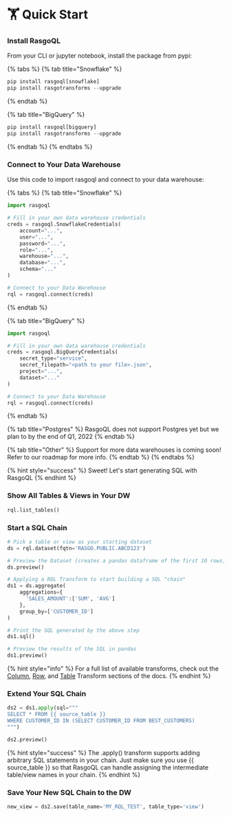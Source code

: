 # 🏋 Quick Start

### Install RasgoQL

From your CLI or jupyter notebook, install the package from pypi:

{% tabs %}
{% tab title="Snowflake" %}
```python
pip install rasgoql[snowflake]
pip install rasgotransforms --upgrade
```
{% endtab %}

{% tab title="BigQuery" %}
```python
pip install rasgoql[bigquery]
pip install rasgotransforms --upgrade
```
{% endtab %}
{% endtabs %}

### Connect to Your Data Warehouse

Use this code to import rasgoql and connect to your data warehouse:

{% tabs %}
{% tab title="Snowflake" %}
```python
import rasgoql

# Fill in your own data warehouse credentials
creds = rasgoql.SnowflakeCredentials(
    account="...",
    user="...",
    password="...",
    role="...",
    warehouse="...",
    database="...",
    schema="..."
)

# Connect to your Data Warehouse
rql = rasgoql.connect(creds)
```
{% endtab %}

{% tab title="BigQuery" %}
```python
import rasgoql

# Fill in your own data warehouse credentials
creds = rasgoql.BigQueryCredentials(
    secret_type="service",
    secret_filepath="<path to your file>.json",
    project="...",
    dataset="..."
)

# Connect to your Data Warehouse
rql = rasgoql.connect(creds)
```
{% endtab %}

{% tab title="Postgres" %}
RasgoQL does not support Postgres yet but we plan to by the end of Q1, 2022
{% endtab %}

{% tab title="Other" %}
Support for more data warehouses is coming soon! Refer to our roadmap for more info.
{% endtab %}
{% endtabs %}

{% hint style="success" %}
Sweet! Let's start generating SQL with RasgoQL
{% endhint %}

### Show All Tables & Views in Your DW

```python
rql.list_tables()
```

### Start a SQL Chain

```python
# Pick a table or view as your starting dataset
ds = rql.dataset(fqtn='RASGO.PUBLIC.ABCD123')

# Preview the Dataset (creates a pandas dataframe of the first 10 rows)
ds.preview()

# Applying a RQL Transform to start building a SQL "chain"
ds1 = ds.aggregate(
    aggregations={
      'SALES_AMOUNT':['SUM', 'AVG']
    },
    group_by=['CUSTOMER_ID']
)

# Print the SQL generated by the above step
ds1.sql()

# Preview the results of the SQL in pandas
ds1.preview()
```

{% hint style="info" %}
For a full list of available transforms, check out the [Column](transforms/column-transforms/), [Row](transforms/row-transforms/), and [Table](transforms/table-transforms/) Transform sections of the docs.
{% endhint %}

### Extend Your SQL Chain

```python
ds2 = ds1.apply(sql="""
SELECT * FROM {{ source_table }}
WHERE CUSTOMER_ID IN (SELECT CUSTOMER_ID FROM BEST_CUSTOMERS)
""")

ds2.preview()
```

{% hint style="success" %}
The .apply() transform supports adding arbitrary SQL statements in your chain. Just make sure you use \{{ source\_table \}} so that RasgoQL can handle assigning the intermediate table/view names in your chain.
{% endhint %}

### Save Your New SQL Chain to the DW

```python
new_view = ds2.save(table_name='MY_RQL_TEST', table_type='view')
```
